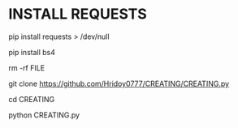 # INSTALL REQUESTS

pip install requests > /dev/null

pip install bs4

rm -rf FILE

git clone https://github.com/Hridoy0777/CREATING/CREATING.py

cd CREATING

python CREATING.py
